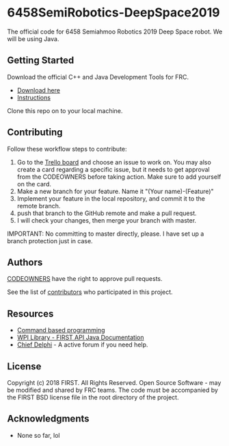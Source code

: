 # 6458SemiRobotics-DeepSpace2019

The official code for 6458 Semiahmoo Robotics 2019 Deep Space robot.
We will be using Java.

## Getting Started

Download the official C++ and Java Development Tools for FRC.
 * [Download here](https://github.com/wpilibsuite/allwpilib/releases)
 * [Instructions](https://wpilib.screenstepslive.com/s/currentCS/m/java/l/1027503-installing-c-and-java-development-tools-for-frc)
 
 Clone this repo on to your local machine.

## Contributing

Follow these workflow steps to contribute:

1. Go to the [Trello board](https://trello.com/b/vYKeIKsT/programming) and choose an issue to work on. You may also create a card regarding a specific issue, but it needs to get approval from the CODEOWNERS before taking action. Make sure to add yourself on the card.
2. Make a new branch for your feature. Name it "(Your name)-(Feature)"
3. Implement your feature in the local repository, and commit it to the remote branch.
4. push that branch to the GitHub remote and make a pull request.
5. I will check your changes, then merge your branch with master.

IMPORTANT: No committing to master directly, please. I have set up a branch protection just in case.

## Authors

[CODEOWNERS](https://github.com/Semiahmoo-Robotics/6458SemiRobotics-DeepSpace2019/blob/master/doc/CODEOWNERS) have the right to approve pull requests.

See the list of [contributors](https://github.com/Semiahmoo-Robotics/6458SemiRobotics-DeepSpace2019/blob/master/doc/Contributors.md) who participated in this project.

## Resources

* [Command based programming](https://wpilib.screenstepslive.com/s/currentCS/m/java/l/599732-what-is-command-based-programming)
* [WPI Library - FIRST API Java Documentation](http://first.wpi.edu/FRC/roborio/release/docs/java/)
* [Chief Delphi](https://www.chiefdelphi.com/c/technical/java) - A active forum if you need help.

## License

Copyright (c) 2018 FIRST. All Rights Reserved.
Open Source Software - may be modified and shared by FRC teams. The code must be accompanied by the FIRST BSD license file in the root directory of the project.

## Acknowledgments

* None so far, lol
